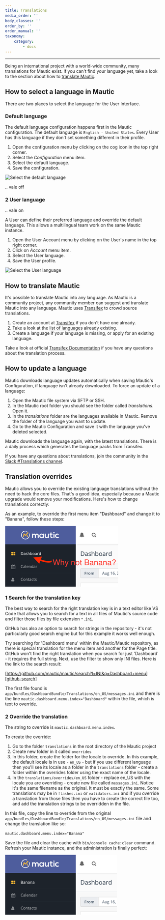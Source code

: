 ```yaml
---
title: Translations
media_order: ''
body_classes: ''
order_by: ''
order_manual: ''
taxonomy:
    category:
        - docs
---
```


---------------

Being an international project with a world-wide community, many translations for Mautic exist. If you can't find your language yet, take a look to the section about how to [translate Mautic][translating-mautic].

## How to select a language in Mautic

There are two places to select the language for the User Interface.

### Default language

The default language configuration happens first in the Mautic configuration. The default language is `English - United States`. Every User has this language if they don't set something different in their profile.

1. Open the configuration menu by clicking on the cog icon in the top right corner.
2. Select the *Configuration* menu item.
3. Select the default language.
4. Save the configuration.

![Select the default language](translations-select-language.png "Select the default language")

.. vale off
### 2 User language

.. vale on

A User can define their preferred language and override the default language. This allows a multilingual team work on the same Mautic instance.

1. Open the User Account menu by clicking on the User's name in the top right corner.
2. Click on *Account* menu item.
3. Select the User language.
4. Save the User profile.

![Select the User language](translations-select-user-language.png "Select the user language")

## How to translate Mautic

It's possible to translate Mautic into any language. As Mautic is a community project, any community member can suggest and translate Mautic into any language. Mautic uses [Transifex][transifex] to crowd source translations.

1. Create an account at [Transifex][transifex] if you don't have one already.
2. Take a look at the [list of languages][transifex] already existing.
3. Create a language if your language is missing, or apply for an existing language.

Take a look at official [Transifex Documentation][transifex-documentation] if you have any questions about the translation process.

## How to update a language

Mautic downloads language updates automatically when saving Mautic's Configuration, if language isn't already downloaded. To force an update of a language:

1. Open the Mautic file system via SFTP or SSH.
2. In the Mautic root folder you should see the folder called *translations*. Open it.
3. In the *translations* folder are the languages available in Mautic. Remove the folder of the language you want to update.
4. Go to the Mautic Configuration and save it with the language you've deleted selected.

Mautic downloads the language again, with the latest translations. There is a daily process which generates the language packs from Transifex.

If you have any questions about translations, join the community in the [Slack #Translations channel][slack-channel].

## Translation overrides

Mautic allows you to override the existing language translations without the need to hack the core files. That's a good idea, especially because a Mautic upgrade would remove your modifications. Here's how to change translations correctly:

As an example, to override the first menu item "Dashboard" and change it to "Banana", follow these steps:

![Override Dashboard menu item](translations-dashboard.png "Override Dashboard menu item")

### 1 Search for the translation key

The best way to search for the right translation key is in a text editor like VS Code that allows you to search for a text in all files of Mautic's source code and filter those files by file extension `*.ini`. 

GitHub has also an option to search for strings in the repository - it's not particularly good search engine but for this example it works well enough.

Try searching for 'Dashboard menu' within the Mautic/Mautic repository, as there is special translation for the menu item and another for the Page title. GitHub won't find the right translation when you search for just 'Dashboard' - it requires the full string. Next, use the filter to show only INI files. Here is the link to the search result:

[https://github.com/mautic/mautic/search?l=INI&q=Dashboard+menu][github-search]

The first file found is `app/bundles/DashboardBundle/Translations/en_US/messages.ini` and there is the line `mautic.dashboard.menu.index="Dashboard"` within the file, which is text to override.

### 2 Override the translation

The string to override is `mautic.dashboard.menu.index`. 

To create the override:

1. Go to the folder `translations` in the root directory of the Mautic project
2. Create new folder in it called `overrides`
3. In this folder, create the folder for the locale to override. In this example, the default locale is in use - `en_US` - but if you use different language then you'll see its locale as a folder in the `translations` folder - create a folder within the overrides folder using the exact name of the locale.
4. In the `translations/overrides/en_US` folder - replace en_US with the locale you are overriding - create new file called `messages.ini`. Notice it's the same filename as the original. It must be exactly the same. Some translations may be in `flashes.ini` or `validators.ini` and if you override a translation from those files then you have to create the correct file too, and add the translation strings to be overridden in the file. 

In this file, copy the line to override from the original `app/bundles/DashboardBundle/Translations/en_US/messages.ini` file and change the translation like so:

`mautic.dashboard.menu.index="Banana"`

Save the file and clear the cache with `bin/console cache:clear` command. Refresh your Mautic instance, and the administration is finally perfect:

![Dashboard menu item overridden to Banana](translations-banana.png "Dashboard menu item overridden to Banana")

[transifex]: <https://www.transifex.com/mautic/mautic/>
[transifex-documentation]: <http://docs.transifex.com/tutorials/txeditor/>
[slack-channel]: <https://mautic.slack.com/archives/C02HV79J2>
[translating-mautic]: <https://docs.mautic.org/en/translations#how-to-translate-mautic>
[github-search]: <https://github.com/mautic/mautic/search?l=INI&q=Dashboard+menu>


